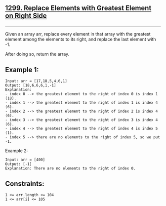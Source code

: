 <h2><a href="https://leetcode.com/problems/replace-elements-with-greatest-element-on-right-side/">1299. Replace Elements with Greatest Element on Right Side
</a></h2><h3></h3><hr><div><p>


Given an array arr, replace every element in that array with the greatest element among the elements to its right, and replace the last element with -1.

After doing so, return the array.

 

## Example 1:

``` 
Input: arr = [17,18,5,4,6,1]
Output: [18,6,6,6,1,-1]
Explanation: 
- index 0 --> the greatest element to the right of index 0 is index 1 (18).
- index 1 --> the greatest element to the right of index 1 is index 4 (6).
- index 2 --> the greatest element to the right of index 2 is index 4 (6).
- index 3 --> the greatest element to the right of index 3 is index 4 (6).
- index 4 --> the greatest element to the right of index 4 is index 5 (1).
- index 5 --> there are no elements to the right of index 5, so we put -1.
```
Example 2:
```
Input: arr = [400]
Output: [-1]
Explanation: There are no elements to the right of index 0.
 ```

## Constraints:
```
1 <= arr.length <= 104
1 <= arr[i] <= 105
```
